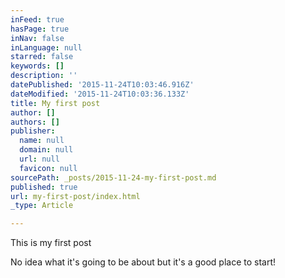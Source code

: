 ```yaml
---
inFeed: true
hasPage: true
inNav: false
inLanguage: null
starred: false
keywords: []
description: ''
datePublished: '2015-11-24T10:03:46.916Z'
dateModified: '2015-11-24T10:03:36.133Z'
title: My first post
author: []
authors: []
publisher:
  name: null
  domain: null
  url: null
  favicon: null
sourcePath: _posts/2015-11-24-my-first-post.md
published: true
url: my-first-post/index.html
_type: Article

---
```

This is my first post

No idea what it's going to be about but it's a good place to start!